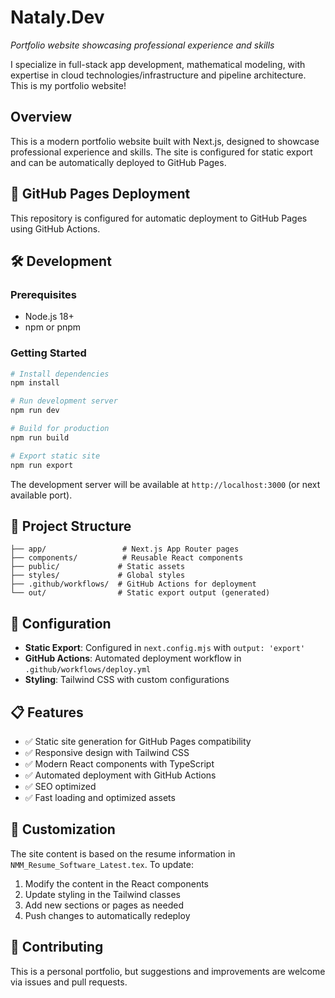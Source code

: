 # Nataly.Dev

*Portfolio website showcasing professional experience and skills*

I specialize in full-stack app development, mathematical modeling, with expertise in cloud technologies/infrastructure and pipeline architecture. This is my portfolio website!

## Overview

This is a modern portfolio website built with Next.js, designed to showcase professional experience and skills. The site is configured for static export and can be automatically deployed to GitHub Pages.

## 🚀 GitHub Pages Deployment

This repository is configured for automatic deployment to GitHub Pages using GitHub Actions.

## 🛠️ Development

### Prerequisites

- Node.js 18+ 
- npm or pnpm

### Getting Started

```bash
# Install dependencies
npm install

# Run development server
npm run dev

# Build for production
npm run build

# Export static site
npm run export
```

The development server will be available at `http://localhost:3000` (or next available port).

## 📁 Project Structure

```
├── app/                 # Next.js App Router pages
├── components/          # Reusable React components
├── public/             # Static assets
├── styles/             # Global styles
├── .github/workflows/  # GitHub Actions for deployment
└── out/                # Static export output (generated)
```

## 🔧 Configuration

- **Static Export**: Configured in `next.config.mjs` with `output: 'export'`
- **GitHub Actions**: Automated deployment workflow in `.github/workflows/deploy.yml`
- **Styling**: Tailwind CSS with custom configurations

## 📋 Features

- ✅ Static site generation for GitHub Pages compatibility
- ✅ Responsive design with Tailwind CSS
- ✅ Modern React components with TypeScript
- ✅ Automated deployment with GitHub Actions
- ✅ SEO optimized
- ✅ Fast loading and optimized assets

## 📝 Customization

The site content is based on the resume information in `NMM_Resume_Software_Latest.tex`. To update:

1. Modify the content in the React components
2. Update styling in the Tailwind classes
3. Add new sections or pages as needed
4. Push changes to automatically redeploy

## 🤝 Contributing

This is a personal portfolio, but suggestions and improvements are welcome via issues and pull requests.
